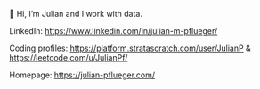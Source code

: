 👋 Hi, I’m Julian and I work with data.
  
LinkedIn: https://www.linkedin.com/in/julian-m-pflueger/

Coding profiles: https://platform.stratascratch.com/user/JulianP & https://leetcode.com/u/JulianPf/

Homepage: https://julian-pflueger.com/ 
